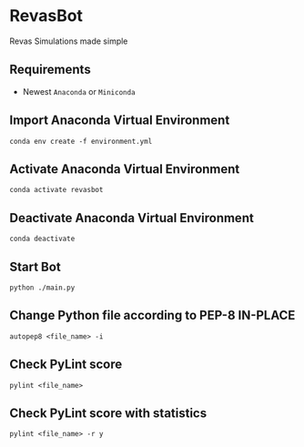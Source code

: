 # RevasBot

Revas Simulations made simple

## Requirements

* Newest `Anaconda` or `Miniconda`


## Import Anaconda Virtual Environment

```
conda env create -f environment.yml
```

## Activate Anaconda Virtual Environment

```
conda activate revasbot
```

## Deactivate Anaconda Virtual Environment

```
conda deactivate
```

## Start Bot

```
python ./main.py
```

## Change Python file according to PEP-8 **IN-PLACE**

```
autopep8 <file_name> -i
```

## Check PyLint score

```
pylint <file_name>
```

## Check PyLint score with statistics

```
pylint <file_name> -r y
```
